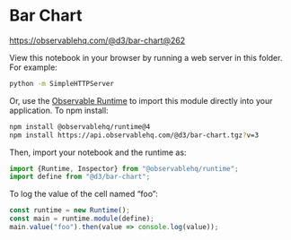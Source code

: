 # Bar Chart

https://observablehq.com/@d3/bar-chart@262

View this notebook in your browser by running a web server in this folder. For
example:

~~~sh
python -m SimpleHTTPServer
~~~

Or, use the [Observable Runtime](https://github.com/observablehq/runtime) to
import this module directly into your application. To npm install:

~~~sh
npm install @observablehq/runtime@4
npm install https://api.observablehq.com/@d3/bar-chart.tgz?v=3
~~~

Then, import your notebook and the runtime as:

~~~js
import {Runtime, Inspector} from "@observablehq/runtime";
import define from "@d3/bar-chart";
~~~

To log the value of the cell named “foo”:

~~~js
const runtime = new Runtime();
const main = runtime.module(define);
main.value("foo").then(value => console.log(value));
~~~
